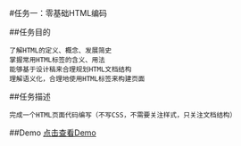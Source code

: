 #任务一：零基础HTML编码

##任务目的

    了解HTML的定义、概念、发展简史
    掌握常用HTML标签的含义、用法
    能够基于设计稿来合理规划HTML文档结构
    理解语义化，合理地使用HTML标签来构建页面
##任务描述

    完成一个HTML页面代码编写（不写CSS，不需要关注样式，只关注文档结构）
##Demo
[点击查看Demo]()
